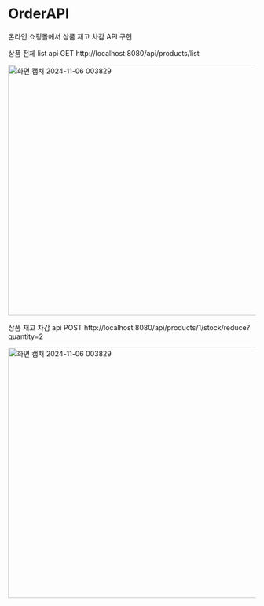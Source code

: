 # OrderAPI
온라인 쇼핑몰에서 상품 재고 차감 API 구현

상품 전체 list api
GET http://localhost:8080/api/products/list
<div>
  <img width="509" alt="화면 캡처 2024-11-06 003829" src="https://github.com/user-attachments/assets/345baa7a-7b59-45d2-89fd-0d61e637cc0c">
</div>

상품 재고 차감 api
POST http://localhost:8080/api/products/1/stock/reduce?quantity=2
<div>
  <img width="509" alt="화면 캡처 2024-11-06 003829" src="https://github.com/user-attachments/assets/e2ef799e-a28a-4b96-a3d0-3b37ca003044">
</div>
